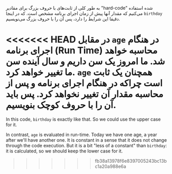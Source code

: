 به طور کلی از ثابت‌های با حروف بزرگ برای مقادیر "hard-code" شده استفاده می‌کنیم که مقدار آنها پیش از زمان اجرای برنامه مشخص است. که در اینجا `birthday` دقیقا این شرایط را دارد، پس آن را با حروف بزرگ می‌نویسیم.

<<<<<<< HEAD
در مقابل `age` در هنگام اجرای برنامه (Run Time) محاسبه خواهد شد. ما امروز یک سن داریم و سال آینده سن ما تغییر خواهد کرد. `age` همچنان یک ثابت است چراکه در هنگام اجرای برنامه و پس از محاسبه مقدار آن تغییر نخواهد کرد. پس باید آن را با حروف کوچک بنویسیم.
=======
In this code, `birthday` is exactly like that. So we could use the upper case for it.

In contrast, `age` is evaluated in run-time. Today we have one age, a year after we'll have another one. It is constant in a sense that it does not change through the code execution. But it is a bit "less of a constant" than `birthday`: it is calculated, so we should keep the lower case for it.
>>>>>>> fb38a13978f6e8397005243bc13bc1a20a988e6a
